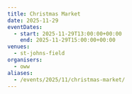 ```yaml
---
title: Christmas Market
date: 2025-11-29
eventDates:
  - start: 2025-11-29T13:00:00+00:00
    end: 2025-11-29T15:00:00+00:00
venues:
  - st-johns-field
organisers:
  - oww
aliases:
  - /events/2025/11/christmas-market/
---
```

